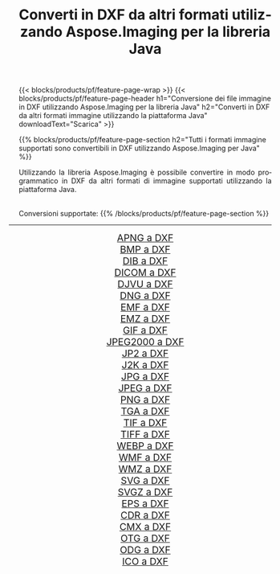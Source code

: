 ﻿---
title: Converti in DXF da altri formati utilizzando Aspose.Imaging per la libreria Java 
weight: 3920
url: /it/java/conversion/to/dxf/ 
lang: it
langdirlevel: 2
locales: zh-hans,ja,it,ru,de,es,fr,nl,id,lt,pl,pt,vi,tr,ko,zh-hant,ar,hi,th,sv,cs,uk,he
description: Usando Aspose.Imaging puoi convertire in DXF da altri formati usando Java
---

{{< blocks/products/pf/feature-page-wrap >}}
{{< blocks/products/pf/feature-page-header h1="Conversione dei file immagine in DXF utilizzando Aspose.Imaging per la libreria Java" h2="Converti in DXF da altri formati immagine utilizzando la piattaforma Java" downloadText="Scarica" >}}


{{% blocks/products/pf/feature-page-section  h2="Tutti i formati immagine supportati sono convertibili in DXF utilizzando Aspose.Imaging per Java" %}}
<p align=justify>Utilizzando la libreria Aspose.Imaging è possibile convertire in modo programmatico in DXF da altri formati di immagine supportati utilizzando la piattaforma Java.</p>
<br/>
Conversioni supportate:
{{% /blocks/products/pf/feature-page-section %}}
<div class="container-fluid productfamilypage bg-gray">
    <div class="convertypes bg-gray agp-content section">
        <div class="container">
		<hr style="margin-left:-20px;"/>
		<div class="row other-converters" style="gap: 10px;font-size: 19px;text-align:center;">
		    <div class='col-md-2 other-converter remove-lp remove-rp'><a href="/imaging/it/java/conversion/apng-to-dxf/" style="padding:15px;">APNG a DXF</a></div>
<div class='col-md-2 other-converter remove-lp remove-rp'><a href="/imaging/it/java/conversion/bmp-to-dxf/" style="padding:15px;">BMP a DXF</a></div>
<div class='col-md-2 other-converter remove-lp remove-rp'><a href="/imaging/it/java/conversion/dib-to-dxf/" style="padding:15px;">DIB a DXF</a></div>
<div class='col-md-2 other-converter remove-lp remove-rp'><a href="/imaging/it/java/conversion/dicom-to-dxf/" style="padding:15px;">DICOM a DXF</a></div>
<div class='col-md-2 other-converter remove-lp remove-rp'><a href="/imaging/it/java/conversion/djvu-to-dxf/" style="padding:15px;">DJVU a DXF</a></div>
<div class='col-md-2 other-converter remove-lp remove-rp'><a href="/imaging/it/java/conversion/dng-to-dxf/" style="padding:15px;">DNG a DXF</a></div>
<div class='col-md-2 other-converter remove-lp remove-rp'><a href="/imaging/it/java/conversion/emf-to-dxf/" style="padding:15px;">EMF a DXF</a></div>
<div class='col-md-2 other-converter remove-lp remove-rp'><a href="/imaging/it/java/conversion/emz-to-dxf/" style="padding:15px;">EMZ a DXF</a></div>
<div class='col-md-2 other-converter remove-lp remove-rp'><a href="/imaging/it/java/conversion/gif-to-dxf/" style="padding:15px;">GIF a DXF</a></div>
<div class='col-md-2 other-converter remove-lp remove-rp'><a href="/imaging/it/java/conversion/jpeg2000-to-dxf/" style="padding:15px;">JPEG2000 a DXF</a></div>
<div class='col-md-2 other-converter remove-lp remove-rp'><a href="/imaging/it/java/conversion/jp2-to-dxf/" style="padding:15px;">JP2 a DXF</a></div>
<div class='col-md-2 other-converter remove-lp remove-rp'><a href="/imaging/it/java/conversion/j2k-to-dxf/" style="padding:15px;">J2K a DXF</a></div>
<div class='col-md-2 other-converter remove-lp remove-rp'><a href="/imaging/it/java/conversion/jpg-to-dxf/" style="padding:15px;">JPG a DXF</a></div>
<div class='col-md-2 other-converter remove-lp remove-rp'><a href="/imaging/it/java/conversion/jpeg-to-dxf/" style="padding:15px;">JPEG a DXF</a></div>
<div class='col-md-2 other-converter remove-lp remove-rp'><a href="/imaging/it/java/conversion/png-to-dxf/" style="padding:15px;">PNG a DXF</a></div>
<div class='col-md-2 other-converter remove-lp remove-rp'><a href="/imaging/it/java/conversion/tga-to-dxf/" style="padding:15px;">TGA a DXF</a></div>
<div class='col-md-2 other-converter remove-lp remove-rp'><a href="/imaging/it/java/conversion/tif-to-dxf/" style="padding:15px;">TIF a DXF</a></div>
<div class='col-md-2 other-converter remove-lp remove-rp'><a href="/imaging/it/java/conversion/tiff-to-dxf/" style="padding:15px;">TIFF a DXF</a></div>
<div class='col-md-2 other-converter remove-lp remove-rp'><a href="/imaging/it/java/conversion/webp-to-dxf/" style="padding:15px;">WEBP a DXF</a></div>
<div class='col-md-2 other-converter remove-lp remove-rp'><a href="/imaging/it/java/conversion/wmf-to-dxf/" style="padding:15px;">WMF a DXF</a></div>
<div class='col-md-2 other-converter remove-lp remove-rp'><a href="/imaging/it/java/conversion/wmz-to-dxf/" style="padding:15px;">WMZ a DXF</a></div>
<div class='col-md-2 other-converter remove-lp remove-rp'><a href="/imaging/it/java/conversion/svg-to-dxf/" style="padding:15px;">SVG a DXF</a></div>
<div class='col-md-2 other-converter remove-lp remove-rp'><a href="/imaging/it/java/conversion/svgz-to-dxf/" style="padding:15px;">SVGZ a DXF</a></div>
<div class='col-md-2 other-converter remove-lp remove-rp'><a href="/imaging/it/java/conversion/eps-to-dxf/" style="padding:15px;">EPS a DXF</a></div>
<div class='col-md-2 other-converter remove-lp remove-rp'><a href="/imaging/it/java/conversion/cdr-to-dxf/" style="padding:15px;">CDR a DXF</a></div>
<div class='col-md-2 other-converter remove-lp remove-rp'><a href="/imaging/it/java/conversion/cmx-to-dxf/" style="padding:15px;">CMX a DXF</a></div>
<div class='col-md-2 other-converter remove-lp remove-rp'><a href="/imaging/it/java/conversion/otg-to-dxf/" style="padding:15px;">OTG a DXF</a></div>
<div class='col-md-2 other-converter remove-lp remove-rp'><a href="/imaging/it/java/conversion/odg-to-dxf/" style="padding:15px;">ODG a DXF</a></div>
<div class='col-md-2 other-converter remove-lp remove-rp'><a href="/imaging/it/java/conversion/ico-to-dxf/" style="padding:15px;">ICO a DXF</a></div>
                </div>
        </div>
    </div>
</div>
<br/>

